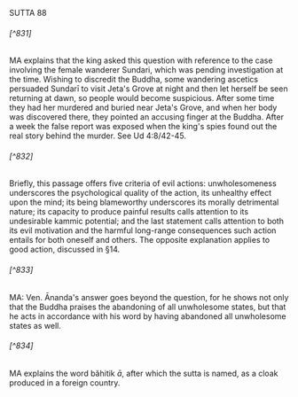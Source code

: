 SUTTA 88

###### [^831]
MA explains that the king asked this question with reference to the case involving the female wanderer Sundari, which was pending investigation at the time. Wishing to discredit the Buddha, some wandering ascetics persuaded Sundarī to visit Jeta's Grove at night and then let herself be seen returning at dawn, so people would become suspicious. After some time they had her murdered and buried
near Jeta's Grove, and when her body was discovered there, they pointed an accusing finger at the Buddha. After a week the false report was exposed when the king's spies found out the real story behind the murder. See Ud 4:8/42-45.

###### [^832]
Briefly, this passage offers five criteria of evil actions: unwholesomeness underscores the psychological quality of the action, its unhealthy effect upon the mind; its being blameworthy underscores its morally detrimental nature; its capacity to produce painful results calls attention to its undesirable kammic potential; and the last statement calls attention to both its evil motivation and the harmful long-range consequences such action entails for both oneself and others. The opposite explanation applies to good action, discussed in §14.

###### [^833]
MA: Ven. Ānanda's answer goes beyond the question, for he shows not only that the Buddha praises the abandoning of all unwholesome states, but that he acts in accordance with his word by having abandoned all unwholesome states as well.

###### [^834]
MA explains the word băhitik $\bar{a}$, after which the sutta is named, as a cloak produced in a foreign country.

